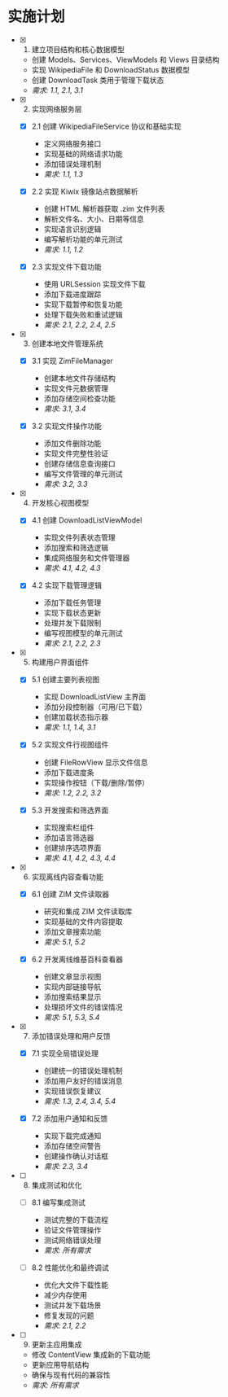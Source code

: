# 实施计划

- [x] 1. 建立项目结构和核心数据模型
  - 创建 Models、Services、ViewModels 和 Views 目录结构
  - 实现 WikipediaFile 和 DownloadStatus 数据模型
  - 创建 DownloadTask 类用于管理下载状态
  - _需求: 1.1, 2.1, 3.1_

- [x] 2. 实现网络服务层
  - [x] 2.1 创建 WikipediaFileService 协议和基础实现
    - 定义网络服务接口
    - 实现基础的网络请求功能
    - 添加错误处理机制
    - _需求: 1.1, 1.3_

  - [x] 2.2 实现 Kiwix 镜像站点数据解析
    - 创建 HTML 解析器获取 .zim 文件列表
    - 解析文件名、大小、日期等信息
    - 实现语言识别逻辑
    - 编写解析功能的单元测试
    - _需求: 1.1, 1.2_

  - [x] 2.3 实现文件下载功能
    - 使用 URLSession 实现文件下载
    - 添加下载进度跟踪
    - 实现下载暂停和恢复功能
    - 处理下载失败和重试逻辑
    - _需求: 2.1, 2.2, 2.4, 2.5_

- [x] 3. 创建本地文件管理系统
  - [x] 3.1 实现 ZimFileManager
    - 创建本地文件存储结构
    - 实现文件元数据管理
    - 添加存储空间检查功能
    - _需求: 3.1, 3.4_

  - [x] 3.2 实现文件操作功能
    - 添加文件删除功能
    - 实现文件完整性验证
    - 创建存储信息查询接口
    - 编写文件管理的单元测试
    - _需求: 3.2, 3.3_

- [x] 4. 开发核心视图模型
  - [x] 4.1 创建 DownloadListViewModel
    - 实现文件列表状态管理
    - 添加搜索和筛选逻辑
    - 集成网络服务和文件管理器
    - _需求: 4.1, 4.2, 4.3_

  - [x] 4.2 实现下载管理逻辑
    - 添加下载任务管理
    - 实现下载状态更新
    - 处理并发下载限制
    - 编写视图模型的单元测试
    - _需求: 2.1, 2.2, 2.3_

- [x] 5. 构建用户界面组件
  - [x] 5.1 创建主要列表视图
    - 实现 DownloadListView 主界面
    - 添加分段控制器（可用/已下载）
    - 创建加载状态指示器
    - _需求: 1.1, 1.4, 3.1_

  - [x] 5.2 实现文件行视图组件
    - 创建 FileRowView 显示文件信息
    - 添加下载进度条
    - 实现操作按钮（下载/删除/暂停）
    - _需求: 1.2, 2.2, 3.2_

  - [x] 5.3 开发搜索和筛选界面
    - 实现搜索栏组件
    - 添加语言筛选器
    - 创建排序选项界面
    - _需求: 4.1, 4.2, 4.3, 4.4_

- [x] 6. 实现离线内容查看功能
  - [x] 6.1 创建 ZIM 文件读取器
    - 研究和集成 ZIM 文件读取库
    - 实现基础的文件内容提取
    - 添加文章搜索功能
    - _需求: 5.1, 5.2_

  - [x] 6.2 开发离线维基百科查看器
    - 创建文章显示视图
    - 实现内部链接导航
    - 添加搜索结果显示
    - 处理损坏文件的错误情况
    - _需求: 5.1, 5.3, 5.4_

- [x] 7. 添加错误处理和用户反馈
  - [x] 7.1 实现全局错误处理
    - 创建统一的错误处理机制
    - 添加用户友好的错误消息
    - 实现错误恢复建议
    - _需求: 1.3, 2.4, 3.4, 5.4_

  - [x] 7.2 添加用户通知和反馈
    - 实现下载完成通知
    - 添加存储空间警告
    - 创建操作确认对话框
    - _需求: 2.3, 3.4_

- [ ] 8. 集成测试和优化
  - [ ] 8.1 编写集成测试
    - 测试完整的下载流程
    - 验证文件管理操作
    - 测试网络错误处理
    - _需求: 所有需求_

  - [ ] 8.2 性能优化和最终调试
    - 优化大文件下载性能
    - 减少内存使用
    - 测试并发下载场景
    - 修复发现的问题
    - _需求: 2.1, 2.2_

- [ ] 9. 更新主应用集成
  - 修改 ContentView 集成新的下载功能
  - 更新应用导航结构
  - 确保与现有代码的兼容性
  - _需求: 所有需求_
